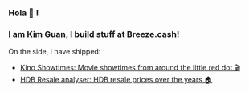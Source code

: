 ### Hola 👋 !
### I am Kim Guan, I build stuff at Breeze.cash!

On the side, I have shipped:
- [Kino Showtimes: Movie showtimes from around the little red dot 🎬](https://kino-showtimes.com/)
- [HDB Resale analyser: HDB resale prices over the years 🏠](https://hdb-price-analyser.vercel.app/)

